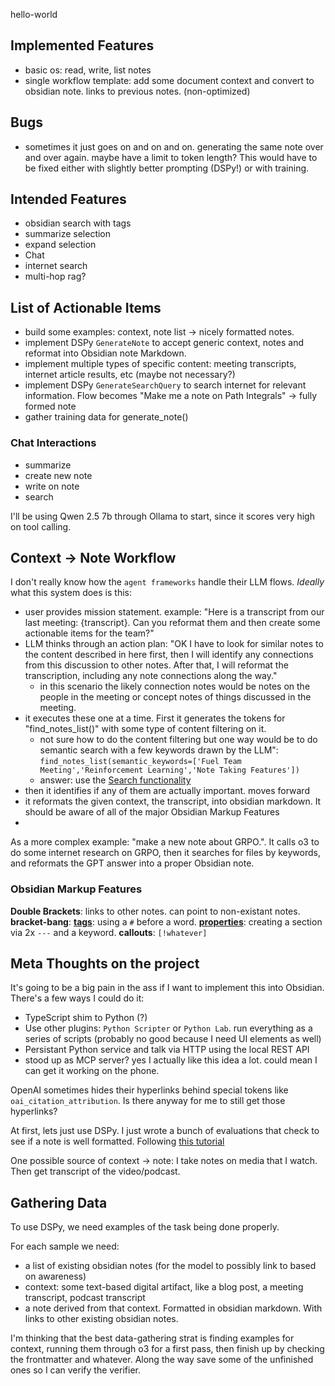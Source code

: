 hello-world



## Implemented Features
- basic os: read, write, list notes
- single workflow template: add some document context and convert to obsidian note. links to previous notes. (non-optimized)


## Bugs
- sometimes it just goes on and on and on. generating the same note over and over again. maybe have a limit to token length? This would have to be fixed either with slightly better prompting (DSPy!) or with training.

## Intended Features
- obsidian search with tags
- summarize selection
- expand selection
- Chat
- internet search
- multi-hop rag?


## List of Actionable Items
- build some examples: context, note list -> nicely formatted notes.
- implement DSPy `GenerateNote` to accept generic context, notes and reformat into Obsidian note Markdown.
- implement multiple types of specific content: meeting transcripts, internet article results, etc (maybe not necessary?)
- implement DSPy `GenerateSearchQuery` to search internet for relevant information. Flow becomes "Make me a note on Path Integrals" -> fully formed note
- gather training data for generate_note()




### Chat Interactions
- summarize
- create new note
- write on note
- search


I'll be using Qwen 2.5 7b through Ollama to start, since it scores very high on tool calling.

## Context -> Note Workflow
I don't really know how the `agent frameworks` handle their LLM flows. *Ideally* what this system does is this:
- user provides mission statement. example: "Here is a transcript from our last meeting: {transcript}. Can you reformat them and then create some actionable items for the team?"
- LLM thinks through an action plan: "OK I have to look for similar notes to the content described in here first, then I will identify any connections from this discussion to other notes. After that, I will reformat the transcription, including any note connections along the way."
  - in this scenario the likely connection notes would be notes on the people in the meeting or concept notes of things discussed in the meeting.
- it executes these one at a time. First it generates the tokens for "find_notes_list()" with some type of content filtering on it.
  - not sure how to do the content filtering but one way would be to do semantic search with a few keywords drawn by the LLM": `find_notes_list(semantic_keywords=['Fuel Team Meeting','Reinforcement Learning','Note Taking Features'])`
  - answer: use the [Search functionality](https://help.obsidian.md/plugins/search#Search+operators)
- then it identifies if any of them are actually important. moves forward
- it reformats the given context, the transcript, into obsidian markdown. It should be aware of all of the major Obsidian Markup Features
- 

As a more complex example: "make a new note about GRPO.". It calls o3 to do some internet research on GRPO, then it searches for files by keywords, and reformats the GPT answer into a proper Obsidian note.

### Obsidian Markup Features
**Double Brackets**: links to other notes. can point to non-existant notes.
**bracket-bang**:
[**tags**](https://help.obsidian.md/tags): using a `#` before a word. 
[**properties**](https://help.obsidian.md/properties): creating a section via 2x `---` and a keyword.
**callouts**: `[!whatever]`



## Meta Thoughts on the project
It's going to be a big pain in the ass if I want to implement this into Obsidian. There's a few ways I could do it:
- TypeScript shim to Python (?)
- Use other plugins: `Python Scripter` or `Python Lab`. run everything as a series of scripts (probably no good because I need UI elements as well)
- Persistant Python service and talk via HTTP using the local REST API
- stood up as MCP server? yes I actually like this idea a lot. could mean I can get it working on the phone.

OpenAI sometimes hides their hyperlinks behind special tokens like `oai_citation_attribution`. Is there anyway for me to still get those hyperlinks?

At first, lets just use DSPy. I just wrote a bunch of evaluations that check to see if a note is well formatted. Following [this tutorial](https://youtu.be/Hf6u4SDSFcg?si=KXiLvmisYm88lzkP&t=728)

One possible source of context -> note: I take notes on media that I watch. Then get transcript of the video/podcast. 



## Gathering Data

To use DSPy, we need examples of the task being done properly.

For each sample we need:
- a list of existing obsidian notes (for the model to possibly link to based on awareness)
- context: some text-based digital artifact, like a blog post, a meeting transcript, podcast transcript
- a note derived from that context. Formatted in obsidian markdown. With links to other existing obsidian notes.


I'm thinking that the best data-gathering strat is finding examples for context, running them through o3 for a first pass, then finish up by checking the frontmatter and whatever. Along the way save some of the unfinished ones so I can verify the verifier.